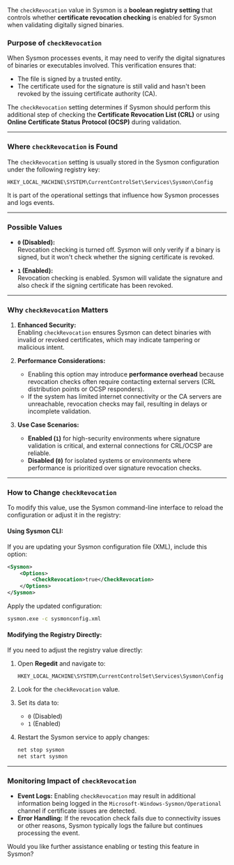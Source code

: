 The `checkRevocation` value in Sysmon is a **boolean registry setting** that controls whether **certificate revocation checking** is enabled for Sysmon when validating digitally signed binaries. 

### Purpose of `checkRevocation`
When Sysmon processes events, it may need to verify the digital signatures of binaries or executables involved. This verification ensures that:
- The file is signed by a trusted entity.
- The certificate used for the signature is still valid and hasn't been revoked by the issuing certificate authority (CA).

The `checkRevocation` setting determines if Sysmon should perform this additional step of checking the **Certificate Revocation List (CRL)** or using **Online Certificate Status Protocol (OCSP)** during validation.

---

### Where `checkRevocation` is Found
The `checkRevocation` setting is usually stored in the Sysmon configuration under the following registry key:

```
HKEY_LOCAL_MACHINE\SYSTEM\CurrentControlSet\Services\Sysmon\Config
```

It is part of the operational settings that influence how Sysmon processes and logs events.

---

### Possible Values
- **`0` (Disabled):**  
  Revocation checking is turned off. Sysmon will only verify if a binary is signed, but it won't check whether the signing certificate is revoked.

- **`1` (Enabled):**  
  Revocation checking is enabled. Sysmon will validate the signature and also check if the signing certificate has been revoked.

---

### Why `checkRevocation` Matters
1. **Enhanced Security:**  
   Enabling `checkRevocation` ensures Sysmon can detect binaries with invalid or revoked certificates, which may indicate tampering or malicious intent.

2. **Performance Considerations:**  
   - Enabling this option may introduce **performance overhead** because revocation checks often require contacting external servers (CRL distribution points or OCSP responders).
   - If the system has limited internet connectivity or the CA servers are unreachable, revocation checks may fail, resulting in delays or incomplete validation.

3. **Use Case Scenarios:**
   - **Enabled (`1`)** for high-security environments where signature validation is critical, and external connections for CRL/OCSP are reliable.
   - **Disabled (`0`)** for isolated systems or environments where performance is prioritized over signature revocation checks.

---

### How to Change `checkRevocation`
To modify this value, use the Sysmon command-line interface to reload the configuration or adjust it in the registry:

#### Using Sysmon CLI:
If you are updating your Sysmon configuration file (XML), include this option:

```xml
<Sysmon>
    <Options>
        <CheckRevocation>true</CheckRevocation>
    </Options>
</Sysmon>
```

Apply the updated configuration:
```cmd
sysmon.exe -c sysmonconfig.xml
```

#### Modifying the Registry Directly:
If you need to adjust the registry value directly:
1. Open **Regedit** and navigate to:
   ```
   HKEY_LOCAL_MACHINE\SYSTEM\CurrentControlSet\Services\Sysmon\Config
   ```
2. Look for the `checkRevocation` value.
3. Set its data to:
   - `0` (Disabled)
   - `1` (Enabled)

4. Restart the Sysmon service to apply changes:
   ```cmd
   net stop sysmon
   net start sysmon
   ```

---

### Monitoring Impact of `checkRevocation`
- **Event Logs:** Enabling `checkRevocation` may result in additional information being logged in the `Microsoft-Windows-Sysmon/Operational` channel if certificate issues are detected.
- **Error Handling:** If the revocation check fails due to connectivity issues or other reasons, Sysmon typically logs the failure but continues processing the event.

Would you like further assistance enabling or testing this feature in Sysmon?
